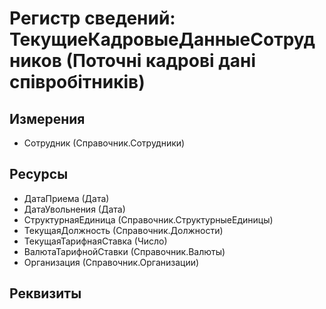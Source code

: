 ﻿# Регистр сведений: ТекущиеКадровыеДанныеСотрудников (Поточні кадрові дані співробітників)

## Измерения

- Сотрудник (Справочник.Сотрудники)

## Ресурсы

- ДатаПриема (Дата)
- ДатаУвольнения (Дата)
- СтруктурнаяЕдиница (Справочник.СтруктурныеЕдиницы)
- ТекущаяДолжность (Справочник.Должности)
- ТекущаяТарифнаяСтавка (Число)
- ВалютаТарифнойСтавки (Справочник.Валюты)
- Организация (Справочник.Организации)

## Реквизиты


